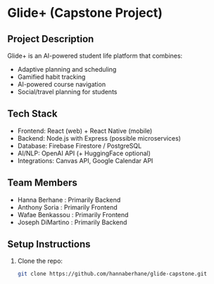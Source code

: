 # Glide+ (Capstone Project)

## Project Description
Glide+ is an AI-powered student life platform that combines:
- Adaptive planning and scheduling
- Gamified habit tracking
- AI-powered course navigation
- Social/travel planning for students

## Tech Stack
- Frontend: React (web) + React Native (mobile)
- Backend: Node.js with Express (possible microservices)
- Database: Firebase Firestore / PostgreSQL
- AI/NLP: OpenAI API (+ HuggingFace optional)
- Integrations: Canvas API, Google Calendar API

## Team Members
- Hanna Berhane : Primarily Backend 
- Anthony Soria : Primarily Frontend
- Wafae Benkassou : Primarily Frontend 
- Joseph DiMartino : Primarily Backend

## Setup Instructions
1. Clone the repo:
   ```bash
   git clone https://github.com/hannaberhane/glide-capstone.git

